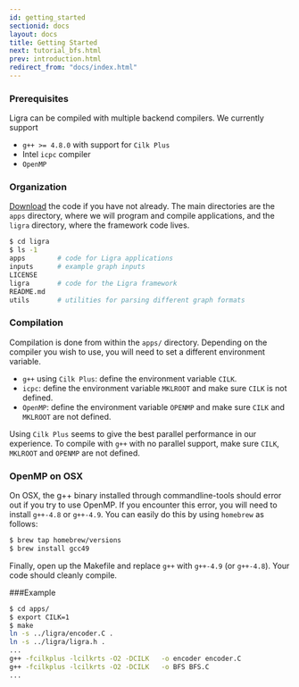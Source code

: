 ```yaml
---
id: getting_started
sectionid: docs
layout: docs
title: Getting Started
next: tutorial_bfs.html
prev: introduction.html
redirect_from: "docs/index.html"
---
```


### Prerequisites 

Ligra can be compiled with multiple backend compilers. We currently support

* `g++ >= 4.8.0` with support for `Cilk Plus`
* Intel `icpc` compiler
* `OpenMP`

### Organization

[Download](https://github.com/jshun/ligra/archive/master.zip) the code if you 
have not already. The main directories are the `apps` directory, where we will
program and compile applications, and the `ligra` directory, where the framework 
code lives. 

``` bash
$ cd ligra
$ ls -1
apps        # code for Ligra applications
inputs      # example graph inputs
LICENSE
ligra       # code for the Ligra framework
README.md
utils       # utilities for parsing different graph formats
```

### Compilation

Compilation is done from within the `apps/` directory. Depending on the compiler
you wish to use, you will need to set a different environment variable. 

* `g++` using `Cilk Plus`: define the environment variable `CILK`. 
* `icpc`: define the environment variable `MKLROOT` and make sure `CILK` is not defined. 
* `OpenMP`: define the environment variable `OPENMP` and make sure 
  `CILK` and `MKLROOT` are not defined. 

Using `Cilk Plus` seems to give the best parallel performance in our experience. To compile 
with `g++` with no parallel support, make sure `CILK`, `MKLROOT` and `OPENMP` are not 
defined.

### OpenMP on OSX

On OSX, the g++ binary installed through commandline-tools should error out if you try
to use OpenMP. If you encounter this error, you will need to install `g++-4.8` or 
`g++-4.9`. You can easily do this by using `homebrew` as follows: 

``` bash
$ brew tap homebrew/versions
$ brew install gcc49
```

Finally, open up the Makefile and replace `g++` with `g++-4.9` (or `g++-4.8`). Your
code should cleanly compile. 

###Example

``` bash
$ cd apps/
$ export CILK=1
$ make
ln -s ../ligra/encoder.C .
ln -s ../ligra/ligra.h .
...
g++ -fcilkplus -lcilkrts -O2 -DCILK   -o encoder encoder.C
g++ -fcilkplus -lcilkrts -O2 -DCILK   -o BFS BFS.C
...
```
